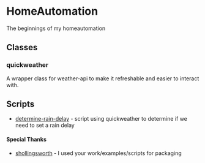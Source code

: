 # HomeAutomation
The beginnings of my homeautomation

## Classes
### quickweather
A wrapper class for weather-api to make it refreshable and easier to interact with.

## Scripts
* [determine-rain-delay](bin/determine-rain-delay.py) - script using quickweather to determine if we need to set a rain delay

#### Special Thanks
* [shollingsworth](https://github.com/shollingsworth) - I used your work/examples/scripts for packaging
